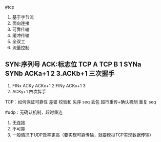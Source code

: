 #tcp
1. 基于字节流
2. 面向连接
3. 可靠传输
4. 缓冲传输
5. 全双工
6. 流量控制

SYN:序列号   ACK:标志位
TCP A        TCP B
   1 SYNa
    SYNb ACKa+1  2
   3.ACKb+1
三次握手
-----------------------
   1. FINx ACKy
      ACKx+1      2
      FINy ACKx+1 3
   4. ACKy+1
四次挥手

TCP：如何保证可靠性
差错    校验和
失序    seq
丢包    超市重传+确认机制
重复    seq

#udp：无确认机制，超时重连
1. 无连接
2. 不可靠
3. 一般情况下UDP效率更高（要实现可靠传输，就要模拟TCP实现数据传输）
